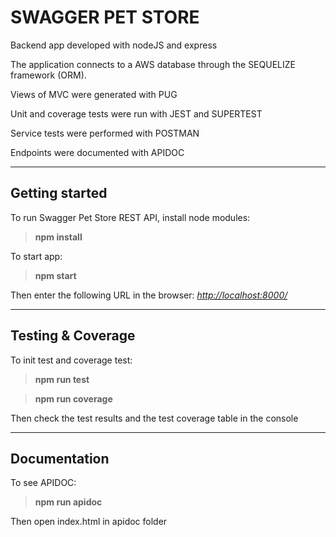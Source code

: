 # SWAGGER PET STORE
Backend app developed with nodeJS and express

The application connects to a AWS database through the SEQUELIZE framework (ORM).

Views of MVC were generated with PUG

Unit and coverage tests were run with JEST and SUPERTEST

Service tests were performed with POSTMAN

Endpoints were documented with APIDOC

---
## Getting started
To run Swagger Pet Store REST API, install node modules:

>**npm install**

To start app:

>**npm start**

Then enter the following URL in the browser: [*http://localhost:8000/*]( *http://localhost:8000/* "to localhost")

---
## Testing & Coverage
To init test and coverage test:

>**npm run test**

>**npm run coverage**

Then check the test results and the test coverage table in the console

---
## Documentation
To see APIDOC:

>**npm run apidoc**

Then open index.html in apidoc folder